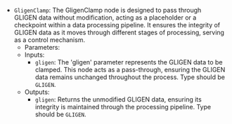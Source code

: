 - `GligenClamp`: The GligenClamp node is designed to pass through GLIGEN data without modification, acting as a placeholder or a checkpoint within a data processing pipeline. It ensures the integrity of GLIGEN data as it moves through different stages of processing, serving as a control mechanism.
    - Parameters:
    - Inputs:
        - `gligen`: The 'gligen' parameter represents the GLIGEN data to be clamped. This node acts as a pass-through, ensuring the GLIGEN data remains unchanged throughout the process. Type should be `GLIGEN`.
    - Outputs:
        - `gligen`: Returns the unmodified GLIGEN data, ensuring its integrity is maintained through the processing pipeline. Type should be `GLIGEN`.
